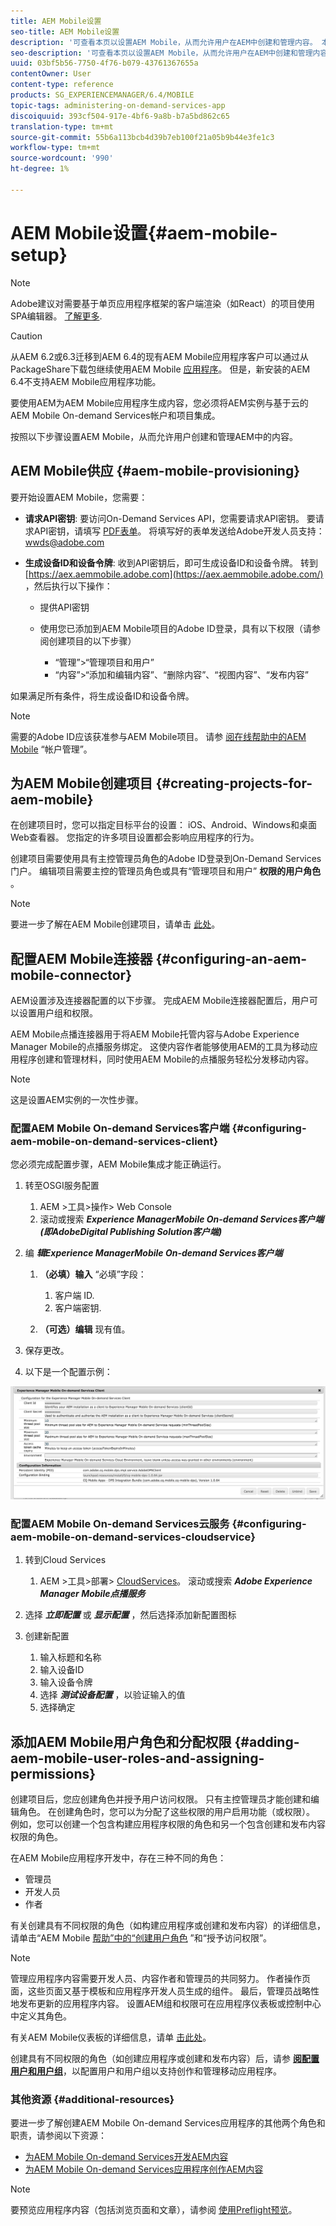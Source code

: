 ```yaml
---
title: AEM Mobile设置
seo-title: AEM Mobile设置
description: '可查看本页以设置AEM Mobile，从而允许用户在AEM中创建和管理内容。 本页提供有关将AEM实例与基于云的AEM Mobile On-demand Services帐户和项目集成的信息。 '
seo-description: '可查看本页以设置AEM Mobile，从而允许用户在AEM中创建和管理内容。 本页提供有关将AEM实例与基于云的AEM Mobile On-demand Services帐户和项目集成的信息。 '
uuid: 03bf5b56-7750-4f76-b079-43761367655a
contentOwner: User
content-type: reference
products: SG_EXPERIENCEMANAGER/6.4/MOBILE
topic-tags: administering-on-demand-services-app
discoiquuid: 393cf504-917e-4bf6-9a8b-b7a5bd862c65
translation-type: tm+mt
source-git-commit: 55b6a113bcb4d39b7eb100f21a05b9b44e3fe1c3
workflow-type: tm+mt
source-wordcount: '990'
ht-degree: 1%

---
```



# AEM Mobile设置{#aem-mobile-setup}

>[!NOTE]
>
>Adobe建议对需要基于单页应用程序框架的客户端渲染（如React）的项目使用SPA编辑器。 [了解更多](/help/sites-developing/spa-overview.md).

>[!CAUTION]
>
>从AEM 6.2或6.3迁移到AEM 6.4的现有AEM Mobile应用程序客户可以通过从PackageShare下载包继续使用AEM Mobile [应用程序](https://www.adobeaemcloud.com/content/marketplace/marketplaceProxy.html?packagePath=/content/companies/public/adobe/packages/cq640/compatpack/aem-mobile-package)。 但是，新安装的AEM 6.4不支持AEM Mobile应用程序功能。

要使用AEM为AEM Mobile应用程序生成内容，您必须将AEM实例与基于云的AEM Mobile On-demand Services帐户和项目集成。

按照以下步骤设置AEM Mobile，从而允许用户创建和管理AEM中的内容。

## AEM Mobile供应 {#aem-mobile-provisioning}

要开始设置AEM Mobile，您需要：

* **请求API密钥**: 要访问On-Demand Services API，您需要请求API密钥。 要请求API密钥，请填写 [PDF表单](https://helpx.adobe.com/digital-publishing-solution/help/integrating-dps.html)。 将填写好的表单发送给Adobe开发人员支持： [wwds@adobe.com](mailto:wwds@adobe.com)

* **生成设备ID和设备令牌**: 收到API密钥后，即可生成设备ID和设备令牌。 转到 [https://aex.aemmobile.adobe.com](https://aex.aemmobile.adobe.com/) ，然后执行以下操作：

   * 提供API密钥
   * 使用您已添加到AEM Mobile项目的Adobe ID登录，具有以下权限（请参阅创建项目的以下步骤）

      * “管理”>“管理项目和用户”
      * “内容”>“添加和编辑内容”、“删除内容”、“视图内容”、“发布内容”

如果满足所有条件，将生成设备ID和设备令牌。

>[!NOTE]
>
>需要的Adobe ID应该获准参与AEM Mobile项目。 请参 [阅在线帮助中的AEM Mobile](https://helpx.adobe.com/digital-publishing-solution/help/account-admin-dps.html) “帐户管理”。

## 为AEM Mobile创建项目 {#creating-projects-for-aem-mobile}

在创建项目时，您可以指定目标平台的设置： iOS、Android、Windows和桌面Web查看器。 您指定的许多项目设置都会影响应用程序的行为。

创建项目需要使用具有主控管理员角色的Adobe ID登录到On-Demand Services门户。 编辑项目需要主控的管理员角色或具有“管理项目和用户” **权限的用户角色** 。

>[!NOTE]
>
>要进一步了解在AEM Mobile创建项目，请单击 [此处](https://helpx.adobe.com/digital-publishing-solution/help/creating-projects.html)。

## 配置AEM Mobile连接器 {#configuring-an-aem-mobile-connector}

AEM设置涉及连接器配置的以下步骤。 完成AEM Mobile连接器配置后，用户可以设置用户组和权限。

AEM Mobile点播连接器用于将AEM Mobile托管内容与Adobe Experience Manager Mobile的点播服务绑定。 这使内容作者能够使用AEM的工具为移动应用程序创建和管理材料，同时使用AEM Mobile的点播服务轻松分发移动内容。

>[!NOTE]
>
>这是设置AEM实例的一次性步骤。

### 配置AEM Mobile On-demand Services客户端 {#configuring-aem-mobile-on-demand-services-client}

您必须完成配置步骤，AEM Mobile集成才能正确运行。

1. 转至OSGI服务配置

   1. AEM >工具>操作> Web Console
   1. 滚动或搜索 ***Experience ManagerMobile On-demand Services客户端(即AdobeDigital Publishing Solution客户端)***

1. 编 ***辑Experience ManagerMobile On-demand Services客户端***

   1. **（必填）输入** “必填”字段：

      1. 客户端 ID.
      1. 客户端密钥.
   1. **（可选）编辑** 现有值。


1. 保存更改。
1. 以下是一个配置示例：

![chlimage_1-53](assets/chlimage_1-53.png)

### 配置AEM Mobile On-demand Services云服务 {#configuring-aem-mobile-on-demand-services-cloudservice}

1. 转到Cloud Services

   1. AEM >工具>部署> [CloudServices](http://localhost:4502/libs/cq/core/content/tools/cloudservices.html)。 滚动或搜索 ***Adobe Experience Manager Mobile点播服务***

1. 选择 ***立即配置*** 或 ***显示配置*** ，然后选择添加新配置图标

1. 创建新配置

   1. 输入标题和名称
   1. 输入设备ID
   1. 输入设备令牌
   1. 选择 ***测试设备配置*** ，以验证输入的值
   1. 选择确定

## 添加AEM Mobile用户角色和分配权限 {#adding-aem-mobile-user-roles-and-assigning-permissions}

创建项目后，您应创建角色并授予用户访问权限。 只有主控管理员才能创建和编辑角色。 在创建角色时，您可以为分配了这些权限的用户启用功能（或权限）。 例如，您可以创建一个包含构建应用程序权限的角色和另一个包含创建和发布内容权限的角色。

在AEM Mobile应用程序开发中，存在三种不同的角色：

* 管理员
* 开发人员
* 作者

有关创建具有不同权限的角色（如构建应用程序或创建和发布内容）的详细信息，请单击“AEM Mobile [帮助”中的“创建用户角色](https://helpx.adobe.com/digital-publishing-solution/help/account-admin-dps.html) ”和“授予访问权限”。

>[!NOTE]
>
>管理应用程序内容需要开发人员、内容作者和管理员的共同努力。 作者操作页面，这些页面又基于模板和应用程序开发人员生成的组件。 最后，管理员战略性地发布更新的应用程序内容。 设置AEM组和权限可在应用程序仪表板或控制中心中定义其角色。
>
>有关AEM Mobile仪表板的详细信息，请单 [击此处](/help/mobile/mobile-apps-ondemand-application-dashboard.md)。

创建具有不同权限的角色（如创建应用程序或创建和发布内容）后，请参 [**阅配置用户和用户组&#x200B;**](/help/mobile/aem-mobile-configure-users.md)，以配置用户和用户组以支持创作和管理移动应用程序。

### 其他资源 {#additional-resources}

要进一步了解创建AEM Mobile On-demand Services应用程序的其他两个角色和职责，请参阅以下资源：

* [为AEM Mobile On-demand Services开发AEM内容](/help/mobile/aem-mobile-on-demand.md)
* [为AEM Mobile On-demand Services应用程序创作AEM内容](/help/mobile/mobile-apps-ondemand.md)

>[!NOTE]
>
>要预览应用程序内容（包括浏览页面和文章），请参阅 [使用Preflight预览](/help/mobile/aem-mobile-manage-ondemand-services.md)。
